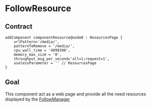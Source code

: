 # FollowResource

## Contract
```
addComponent componentResource@node0 : ResourcesPage {
    urlPattern='/media/',
    patternToRemove = '/media/',
	cpu_wall_time = '4899398',
	memory_max_size = '0',
    throughput_msg_per_second='all=1;request=1',
    uselessParameter = '' // ResourcesPage
}
```

## Goal
This component act as a web page and provide all the need resources displayed by the [FollowManager](https://github.com/dukeboard/kevoree-microsandbox/tree/master/microsandbox-experiment/nofaulty/followManager)
